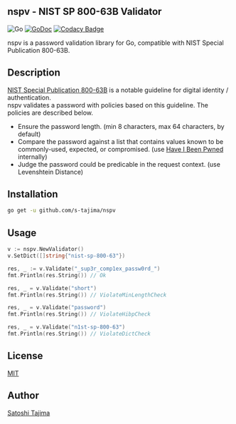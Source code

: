 nspv - NIST SP 800-63B Validator
---
![Go](https://github.com/s-tajima/nspv/workflows/Go/badge.svg) [![GoDoc](https://godoc.org/github.com/s-tajima/nspv?status.svg)](https://godoc.org/github.com/s-tajima/nspv) [![Codacy Badge](https://app.codacy.com/project/badge/Grade/3d5d752339c54d3dba8b71665f9b06c0)](https://www.codacy.com/manual/tajima1989/nspv?utm_source=github.com&amp;utm_medium=referral&amp;utm_content=s-tajima/nspv&amp;utm_campaign=Badge_Grade)

nspv is a password validation library for Go, compatible with NIST Special Publication 800-63B.

## Description

[NIST Special Publication 800-63B](https://pages.nist.gov/800-63-3/sp800-63b.html) is a notable guideline for digital identity / authentication.  
nspv validates a password with policies based on this guideline. The policies are described below.

* Ensure the password length. (min 8 characters, max 64 characters, by default)
* Compare the password against a list that contains values known to be commonly-used, expected, or compromised. (use [Have I Been Pwned](https://haveibeenpwned.com/) internally)
* Judge the password could be predicable in the request context. (use Levenshtein Distance)

## Installation

```bash
go get -u github.com/s-tajima/nspv
```

## Usage

```go
v := nspv.NewValidator()
v.SetDict([]string{"nist-sp-800-63"})

res, _ := v.Validate("_sup3r_comp1ex_passw0rd_")
fmt.Println(res.String()) // Ok

res, _ = v.Validate("short")
fmt.Println(res.String()) // ViolateMinLengthCheck

res, _ = v.Validate("password")
fmt.Println(res.String()) // ViolateHibpCheck

res, _ = v.Validate("n1st-sp-800-63")
fmt.Println(res.String()) // ViolateDictCheck
```

## License

[MIT](./LICENSE.md)

## Author

[Satoshi Tajima](https://github.com/s-tajima)
